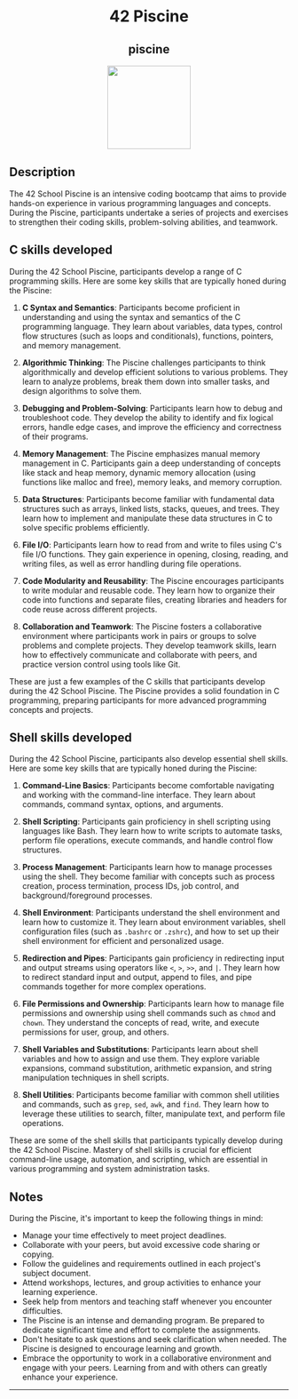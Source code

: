 <h1 align=center>
  42 Piscine
 </h1>
<h2 align=center>
  piscine
</h2>
<p align=center>
<img
  width=150px
  height=150px
  src="https://nadei.42sp.org.br/img/InsigneaP3.png"
  display=block>
</p>

## Description
The 42 School Piscine is an intensive coding bootcamp that aims to provide hands-on experience in various programming languages and concepts. During the Piscine, participants undertake a series of projects and exercises to strengthen their coding skills, problem-solving abilities, and teamwork.

## C skills developed

During the 42 School Piscine, participants develop a range of C programming skills. Here are some key skills that are typically honed during the Piscine:

1. **C Syntax and Semantics**: Participants become proficient in understanding and using the syntax and semantics of the C programming language. They learn about variables, data types, control flow structures (such as loops and conditionals), functions, pointers, and memory management.

2. **Algorithmic Thinking**: The Piscine challenges participants to think algorithmically and develop efficient solutions to various problems. They learn to analyze problems, break them down into smaller tasks, and design algorithms to solve them.

3. **Debugging and Problem-Solving**: Participants learn how to debug and troubleshoot code. They develop the ability to identify and fix logical errors, handle edge cases, and improve the efficiency and correctness of their programs.

4. **Memory Management**: The Piscine emphasizes manual memory management in C. Participants gain a deep understanding of concepts like stack and heap memory, dynamic memory allocation (using functions like malloc and free), memory leaks, and memory corruption.

5. **Data Structures**: Participants become familiar with fundamental data structures such as arrays, linked lists, stacks, queues, and trees. They learn how to implement and manipulate these data structures in C to solve specific problems efficiently.

6. **File I/O**: Participants learn how to read from and write to files using C's file I/O functions. They gain experience in opening, closing, reading, and writing files, as well as error handling during file operations.

7. **Code Modularity and Reusability**: The Piscine encourages participants to write modular and reusable code. They learn how to organize their code into functions and separate files, creating libraries and headers for code reuse across different projects.

8. **Collaboration and Teamwork**: The Piscine fosters a collaborative environment where participants work in pairs or groups to solve problems and complete projects. They develop teamwork skills, learn how to effectively communicate and collaborate with peers, and practice version control using tools like Git.

These are just a few examples of the C skills that participants develop during the 42 School Piscine. The Piscine provides a solid foundation in C programming, preparing participants for more advanced programming concepts and projects.

## Shell skills developed

During the 42 School Piscine, participants also develop essential shell skills. Here are some key skills that are typically honed during the Piscine:

1. **Command-Line Basics**: Participants become comfortable navigating and working with the command-line interface. They learn about commands, command syntax, options, and arguments.

2. **Shell Scripting**: Participants gain proficiency in shell scripting using languages like Bash. They learn how to write scripts to automate tasks, perform file operations, execute commands, and handle control flow structures.

3. **Process Management**: Participants learn how to manage processes using the shell. They become familiar with concepts such as process creation, process termination, process IDs, job control, and background/foreground processes.

4. **Shell Environment**: Participants understand the shell environment and learn how to customize it. They learn about environment variables, shell configuration files (such as `.bashrc` or `.zshrc`), and how to set up their shell environment for efficient and personalized usage.

5. **Redirection and Pipes**: Participants gain proficiency in redirecting input and output streams using operators like `<`, `>`, `>>`, and `|`. They learn how to redirect standard input and output, append to files, and pipe commands together for more complex operations.

6. **File Permissions and Ownership**: Participants learn how to manage file permissions and ownership using shell commands such as `chmod` and `chown`. They understand the concepts of read, write, and execute permissions for user, group, and others.

7. **Shell Variables and Substitutions**: Participants learn about shell variables and how to assign and use them. They explore variable expansions, command substitution, arithmetic expansion, and string manipulation techniques in shell scripts.

8. **Shell Utilities**: Participants become familiar with common shell utilities and commands, such as `grep`, `sed`, `awk`, and `find`. They learn how to leverage these utilities to search, filter, manipulate text, and perform file operations.

These are some of the shell skills that participants typically develop during the 42 School Piscine. Mastery of shell skills is crucial for efficient command-line usage, automation, and scripting, which are essential in various programming and system administration tasks.

## Notes
During the Piscine, it's important to keep the following things in mind:

- Manage your time effectively to meet project deadlines.
- Collaborate with your peers, but avoid excessive code sharing or copying.
- Follow the guidelines and requirements outlined in each project's subject document.
- Attend workshops, lectures, and group activities to enhance your learning experience.
- Seek help from mentors and teaching staff whenever you encounter difficulties.
- The Piscine is an intense and demanding program. Be prepared to dedicate significant time and effort to complete the assignments.
- Don't hesitate to ask questions and seek clarification when needed. The Piscine is designed to encourage learning and growth.
- Embrace the opportunity to work in a collaborative environment and engage with your peers. Learning from and with others can greatly enhance your experience.

---
